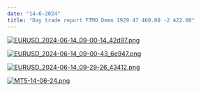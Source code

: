 ```yaml
---
date: "14-6-2024"
title: "Day trade report FTMO Demo 1929 47 460.00 -2 422.00"
---
```

<a href="/EURUSD_2024-06-14_09-00-14_42d97.png" target="_blank"><img src="/EURUSD_2024-06-14_09-00-14_42d97.png" alt="EURUSD_2024-06-14_09-00-14_42d97.png" /></a>

<a href="/EURUSD_2024-06-14_09-00-43_6e947.png" target="_blank"><img src="/EURUSD_2024-06-14_09-00-43_6e947.png" alt="EURUSD_2024-06-14_09-00-43_6e947.png" /></a>

<a href="/EURUSD_2024-06-14_09-29-26_43412.png" target="_blank"><img src="/EURUSD_2024-06-14_09-29-26_43412.png" alt="EURUSD_2024-06-14_09-29-26_43412.png" /></a>

<a href="/MT5-14-06-24.png" target="_blank"><img src="/MT5-14-06-24.png" alt="MT5-14-06-24.png" /></a>